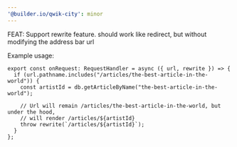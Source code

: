 ```yaml
---
'@builder.io/qwik-city': minor
---
```


FEAT: Support rewrite feature. should work like redirect, but without modifying the address bar url

Example usage:
```
export const onRequest: RequestHandler = async ({ url, rewrite }) => {
  if (url.pathname.includes("/articles/the-best-article-in-the-world")) {
    const artistId = db.getArticleByName("the-best-article-in-the-world");

    // Url will remain /articles/the-best-article-in-the-world, but under the hood,
    // will render /articles/${artistId}
    throw rewrite(`/articles/${artistId}`);
  }
};
```